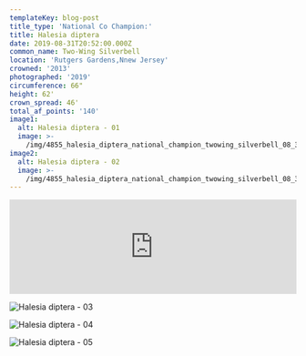 ```yaml
---
templateKey: blog-post
title_type: 'National Co Champion:'
title: Halesia diptera
date: 2019-08-31T20:52:00.000Z
common_name: Two-Wing Silverbell
location: 'Rutgers Gardens,Nnew Jersey'
crowned: '2013'
photographed: '2019'
circumference: 66"
height: 62'
crown_spread: 46'
total_af_points: '140'
image1:
  alt: Halesia diptera - 01
  image: >-
    /img/4855_halesia_diptera_national_champion_twowing_silverbell_08_31_2019_american_forests_brian_kelley_base.jpg
image2:
  alt: Halesia diptera - 02
  image: >-
    /img/4855_halesia_diptera_national_champion_twowing_silverbell_08_31_2019_american_forests_brian_kelley_leaf_seeds.jpg
---
```

<iframe width="100%" height="166" scrolling="no" frameborder="no" allow="autoplay" src="https://w.soundcloud.com/player/?url=https%3A//api.soundcloud.com/tracks/742998412&color=%23ff5500&auto_play=false&hide_related=false&show_comments=true&show_user=true&show_reposts=false&show_teaser=true"></iframe>

![Halesia diptera - 03](/img/4855_halesia_diptera_national_champion_twowing_silverbell_08_31_2019_american_forests_brian_kelley_leaf_front.jpg)

![Halesia diptera - 04](/img/4855_halesia_diptera_national_champion_twowing_silverbell_08_31_2019_american_forests_brian_kelley_leaf_backside.jpg)

![Halesia diptera - 05](/img/4855_halesia_diptera_national_champion_twowing_silverbell_08_31_2019_american_forests_brian_kelley_scale.jpg)
